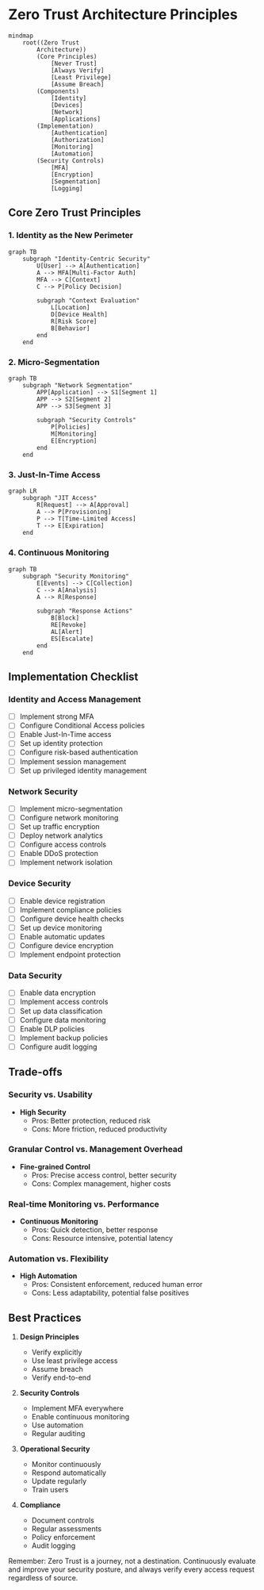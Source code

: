 # Zero Trust Architecture Principles

```mermaid
mindmap
    root((Zero Trust
        Architecture))
        (Core Principles)
            [Never Trust]
            [Always Verify]
            [Least Privilege]
            [Assume Breach]
        (Components)
            [Identity]
            [Devices]
            [Network]
            [Applications]
        (Implementation)
            [Authentication]
            [Authorization]
            [Monitoring]
            [Automation]
        (Security Controls)
            [MFA]
            [Encryption]
            [Segmentation]
            [Logging]
```

## Core Zero Trust Principles

### 1. Identity as the New Perimeter

```mermaid
graph TB
    subgraph "Identity-Centric Security"
        U[User] --> A[Authentication]
        A --> MFA[Multi-Factor Auth]
        MFA --> C[Context]
        C --> P[Policy Decision]
        
        subgraph "Context Evaluation"
            L[Location]
            D[Device Health]
            R[Risk Score]
            B[Behavior]
        end
    end
```

### 2. Micro-Segmentation

```mermaid
graph TB
    subgraph "Network Segmentation"
        APP[Application] --> S1[Segment 1]
        APP --> S2[Segment 2]
        APP --> S3[Segment 3]
        
        subgraph "Security Controls"
            P[Policies]
            M[Monitoring]
            E[Encryption]
        end
    end
```

### 3. Just-In-Time Access

```mermaid
graph LR
    subgraph "JIT Access"
        R[Request] --> A[Approval]
        A --> P[Provisioning]
        P --> T[Time-Limited Access]
        T --> E[Expiration]
    end
```

### 4. Continuous Monitoring

```mermaid
graph TB
    subgraph "Security Monitoring"
        E[Events] --> C[Collection]
        C --> A[Analysis]
        A --> R[Response]
        
        subgraph "Response Actions"
            B[Block]
            RE[Revoke]
            AL[Alert]
            ES[Escalate]
        end
    end
```

## Implementation Checklist

### Identity and Access Management
- [ ] Implement strong MFA
- [ ] Configure Conditional Access policies
- [ ] Enable Just-In-Time access
- [ ] Set up identity protection
- [ ] Configure risk-based authentication
- [ ] Implement session management
- [ ] Set up privileged identity management

### Network Security
- [ ] Implement micro-segmentation
- [ ] Configure network monitoring
- [ ] Set up traffic encryption
- [ ] Deploy network analytics
- [ ] Configure access controls
- [ ] Enable DDoS protection
- [ ] Implement network isolation

### Device Security
- [ ] Enable device registration
- [ ] Implement compliance policies
- [ ] Configure device health checks
- [ ] Set up device monitoring
- [ ] Enable automatic updates
- [ ] Configure device encryption
- [ ] Implement endpoint protection

### Data Security
- [ ] Enable data encryption
- [ ] Implement access controls
- [ ] Set up data classification
- [ ] Configure data monitoring
- [ ] Enable DLP policies
- [ ] Implement backup policies
- [ ] Configure audit logging

## Trade-offs

### Security vs. Usability
- **High Security**
  - Pros: Better protection, reduced risk
  - Cons: More friction, reduced productivity

### Granular Control vs. Management Overhead
- **Fine-grained Control**
  - Pros: Precise access control, better security
  - Cons: Complex management, higher costs

### Real-time Monitoring vs. Performance
- **Continuous Monitoring**
  - Pros: Quick detection, better response
  - Cons: Resource intensive, potential latency

### Automation vs. Flexibility
- **High Automation**
  - Pros: Consistent enforcement, reduced human error
  - Cons: Less adaptability, potential false positives

## Best Practices

1. **Design Principles**
   - Verify explicitly
   - Use least privilege access
   - Assume breach
   - Verify end-to-end

2. **Security Controls**
   - Implement MFA everywhere
   - Enable continuous monitoring
   - Use automation
   - Regular auditing

3. **Operational Security**
   - Monitor continuously
   - Respond automatically
   - Update regularly
   - Train users

4. **Compliance**
   - Document controls
   - Regular assessments
   - Policy enforcement
   - Audit logging

Remember: Zero Trust is a journey, not a destination. Continuously evaluate and improve your security posture, and always verify every access request regardless of source.